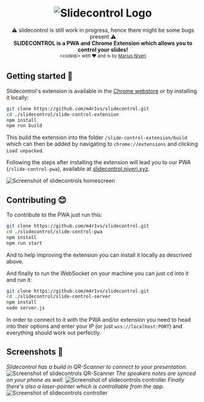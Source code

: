 <h1 align="center">
  <img title="slidecontrol logo" alt="Slidecontrol Logo" src="https://raw.githubusercontent.com/m4r1vs/slidecontrol/master/slide-control-pwa/src/assets/slidecontrol_logo_gh.png">
</h1>
<div align="center">
  ⚠ slidecontrol is still work in progress, hence there might be some bugs present ⚠<br />
  <strong>SLIDECONTROL is a PWA and Chrome Extension which allows you to control your slides!</strong>
</div>
<div align="center">
  <sub>&lt;coded/&gt; with ❤︎ and ☕ by <a href="https://github.com/m4r1vs">Marius Niveri</a>
</div>

## Getting started 🚀
Slidecontrol's extension is available in
the [Chrome webstore](https://chrome.google.com/webstore/detail/slidecontrol/ghfjfgbiehcemjfapohnnfngcbappodg) or
by installing it locally:
```sh
git clone https://github.com/m4r1vs/slidecontrol.git
cd ./slidecontrol/slide-control-extension
npm install
npm run build
```
This build the extension into the folder `/slide-control-extension/build` which can then be added by navigating
to `chrome://extensions` and clicking `Load unpacked`.

Following the steps after installing the extension will lead you to our PWA (`/slide-control-pwa`), available
at [slidecontrol.niveri.xyz](https://sc.niveri.xyz).

![Screenshot of slidecontrols homescreen](https://maniyt.de/screenshot1.png)
## Contributing 😊
To contribute to the PWA just run this:
```sh
git clone https://github.com/m4r1vs/slidecontrol.git
cd ./slidecontrol/slide-control-pwa
npm install
npm run start
```
And to help improving the extension you can install it locally as descrived above.

And finally to run the WebSocket on your machine you can just cd into it and run it:
```sh
git clone https://github.com/m4r1vs/slidecontrol.git
cd ./slidecontrol/slide-control-server
npm install
node server.js
```

In order to connect to it with the PWA and/or extension you need to head into their options and enter your IP (or just `wss://localhost:PORT`)
and everything should work out perfectly.

## Screenshots 📸
*Slidecontrol has a build in QR-Scanner to connect to your presentation.*
![Screenshot of slidecontrols QR-Scanner](https://maniyt.de/screenshot2.png)
*The speakers notes are synced on your phone as well.*
![Screenshot of slidecontrols controller](https://maniyt.de/screenshot3.png)
*Finally there's also a laser-pointer which is controllable from the app.*
![Screenshot of slidecontrols controller](https://maniyt.de/screenshot4.png)
